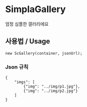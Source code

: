 # SimplaGallery
엄청 심플한 갤러리에요

## 사용법 / Usage
~~~
new ScGallery(container, jsonUrl);
~~~


### Json 규칙
~~~
{
	"imgs": [
		{"img": "../img/p1.jpg"},
		{"img": "../img/p2.jpg"}
	]
}
~~~
